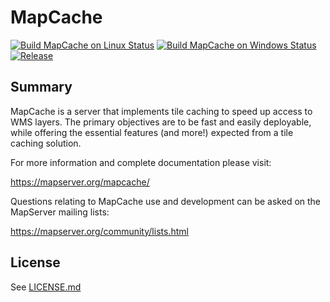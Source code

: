 MapCache
========

[![Build MapCache on Linux Status](https://github.com/MapServer/mapcache/actions/workflows/build-linux.yml/badge.svg)](https://github.com/MapServer/mapcache/actions?query=workflow%3A%22Build%20MapCache%20on%20Linux%22%20branch%3Amain)
[![Build MapCache on Windows Status](https://github.com/MapServer/mapcache/actions/workflows/build-windows.yml/badge.svg)](https://github.com/MapServer/mapcache/actions?query=workflow%3A%22Build%20MapCache%20on%20Windows%22%20branch%3Amain)
[![Release](https://img.shields.io/github/v/release/MapServer/mapcache)](https://github.com/MapServer/mapcache/releases)

Summary
-------

MapCache is a server that implements tile caching to speed up access to WMS layers. 
The primary objectives are to be fast and easily deployable, while offering the 
essential features (and more!) expected from a tile caching solution.

For more  information and complete documentation please 
visit:

  https://mapserver.org/mapcache/
  
Questions relating to MapCache use and development can be asked on the 
MapServer mailing lists:

  https://mapserver.org/community/lists.html  
  
License
-------

See [LICENSE.md](LICENSE.md)